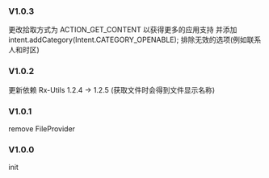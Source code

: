 ### V1.0.3
更改拾取方式为 ACTION_GET_CONTENT 以获得更多的应用支持
并添加 intent.addCategory(Intent.CATEGORY_OPENABLE); 排除无效的选项(例如联系人和时区)

### V1.0.2
更新依赖
Rx-Utils 1.2.4 -> 1.2.5 (获取文件时会得到文件显示名称)

### V1.0.1
remove FileProvider

### V1.0.0
init
